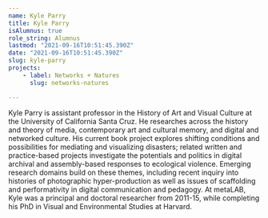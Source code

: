 ```yaml
---
name: Kyle Parry
title: Kyle Parry
isAlumnus: true
role_string: Alumnus
lastmod: "2021-09-16T10:51:45.390Z"
date: "2021-09-16T10:51:45.390Z"
slug: kyle-parry
projects:
    - label: Networks + Natures
      slug: networks-natures

---
```

Kyle Parry is assistant professor in the History of Art and Visual Culture at the University of California Santa Cruz. He researches across the history and theory of media, contemporary art and cultural memory, and digital and networked culture. His current book project explores shifting conditions and possibilities for mediating and visualizing disasters; related written and practice-based projects investigate the potentials and politics in digital archival and assembly-based responses to ecological violence. Emerging research domains build on these themes, including recent inquiry into histories of photographic hyper-production as well as issues of scaffolding and performativity in digital communication and pedagogy. At metaLAB, Kyle was a principal and doctoral researcher from 2011-15, while completing his PhD in Visual and Environmental Studies at Harvard.